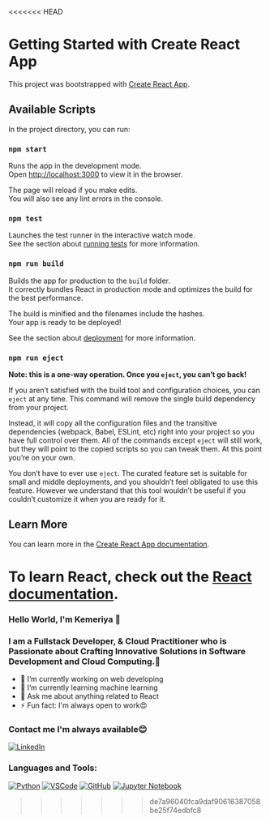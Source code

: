 <<<<<<< HEAD
# Getting Started with Create React App

This project was bootstrapped with [Create React App](https://github.com/facebook/create-react-app).

## Available Scripts

In the project directory, you can run:

### `npm start`

Runs the app in the development mode.\
Open [http://localhost:3000](http://localhost:3000) to view it in the browser.

The page will reload if you make edits.\
You will also see any lint errors in the console.

### `npm test`

Launches the test runner in the interactive watch mode.\
See the section about [running tests](https://facebook.github.io/create-react-app/docs/running-tests) for more information.

### `npm run build`

Builds the app for production to the `build` folder.\
It correctly bundles React in production mode and optimizes the build for the best performance.

The build is minified and the filenames include the hashes.\
Your app is ready to be deployed!

See the section about [deployment](https://facebook.github.io/create-react-app/docs/deployment) for more information.

### `npm run eject`

**Note: this is a one-way operation. Once you `eject`, you can’t go back!**

If you aren’t satisfied with the build tool and configuration choices, you can `eject` at any time. This command will remove the single build dependency from your project.

Instead, it will copy all the configuration files and the transitive dependencies (webpack, Babel, ESLint, etc) right into your project so you have full control over them. All of the commands except `eject` will still work, but they will point to the copied scripts so you can tweak them. At this point you’re on your own.

You don’t have to ever use `eject`. The curated feature set is suitable for small and middle deployments, and you shouldn’t feel obligated to use this feature. However we understand that this tool wouldn’t be useful if you couldn’t customize it when you are ready for it.

## Learn More

You can learn more in the [Create React App documentation](https://facebook.github.io/create-react-app/docs/getting-started).

To learn React, check out the [React documentation](https://reactjs.org/).
=======
### Hello World, I'm Kemeriya 👋

### I am a Fullstack Developer, & Cloud Practitioner who is Passionate about  Crafting Innovative Solutions in Software Development and Cloud Computing.🌠

- 🔭 I’m currently working on web developing
- 🌱 I’m currently learning machine learning
- 💬 Ask me about anything related to React
- ⚡ Fun fact: I'm always open to work😍
  
### Contact me I'm always available😊
[![LinkedIn](https://img.shields.io/badge/LinkedIn-blue?style=flat-square&logo=linkedin)](https://www.linkedin.com/in/kemeriya-major/)
### Languages and Tools:
[![Python](https://img.shields.io/badge/Python-3776AB?style=for-the-badge&logo=python&logoColor=white)](https://www.python.org/) [![VSCode](https://img.shields.io/badge/VSCode-007ACC?style=for-the-badge&logo=visual-studio-code&logoColor=white)](https://code.visualstudio.com/) [![GitHub](https://img.shields.io/badge/GitHub-181717?style=for-the-badge&logo=github&logoColor=white)](https://github.com/) [![Jupyter Notebook](https://img.shields.io/badge/Jupyter-Notebook-F37626?style=for-the-badge&logo=jupyter&logoColor=white)](https://jupyter.org/)

>>>>>>> de7a96040fca9daf90616387058be25f74edbfc8
